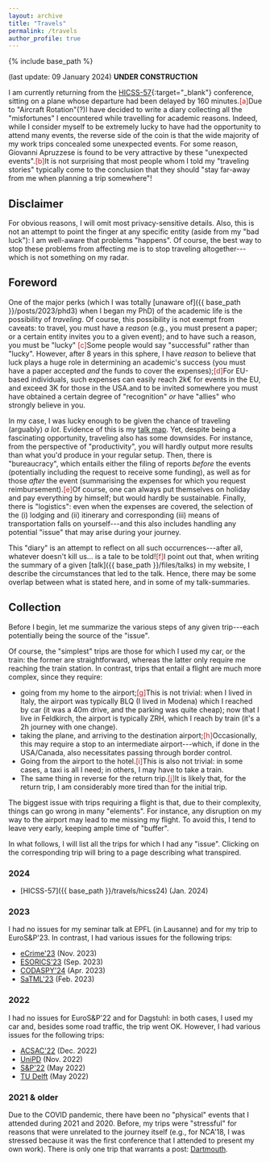```yaml
---
layout: archive
title: "Travels"
permalink: /travels
author_profile: true
---
```


{% include base_path %}

(last update: 09 January 2024) **UNDER CONSTRUCTION**

I am currently returning from the [HICSS-57](https://hicss.hawaii.edu/program-hicss57/){:target="_blank"} conference, sitting on a plane whose departure had been delayed by 160 minutes.<span class="footnote"><a style="color:firebrick">[a]</a><span class="footnote_content">Due to "Aircraft Rotation"(?)</span></span>I have decided to write a diary collecting all the "misfortunes" I encountered while travelling for academic reasons. Indeed, while I consider myself to be extremely lucky to have had the opportunity to attend many events, the reverse side of the coin is that the wide majority of my work trips concealed some unexpected events. For some reason, Giovanni Apruzzese is found to be very attractive by these "unexpected events".<span class="footnote"><a style="color:firebrick">[b]</a><span class="footnote_content">It is not surprising that most people whom I told my "traveling stories" typically come to the conclusion that they should "stay far-away from me when planning a trip somewhere"!</span></span> 

## Disclaimer

For obvious reasons, I will omit most privacy-sensitive details. Also, this is not an attempt to point the finger at any specific entity (aside from my "bad luck"): I am well-aware that problems "happens". Of course, the best way to stop these problems from affecting me is to stop traveling altogether---which is not something on my radar.

## Foreword

One of the major perks (which I was totally [unaware of]({{ base_path }}/posts/2023/phd3) when I began my PhD) of the academic life is the possibility of _traveling_. Of course, this possibility is not exempt from caveats: to travel, you must have a _reason_ (e.g., you must present a paper; or a certain entity invites you to a given event); and to have such a reason, you must be "lucky" <span class="footnote"><a style="color:firebrick">[c]</a><span class="footnote_content">Some people would say "successful" rather than "lucky". However, after 8 years in this sphere, I have _reason_ to believe that luck plays a huge role in determining an academic's success</span></span> (you must have a paper accepted _and_ the funds to cover the expenses);<span class="footnote"><a style="color:firebrick">[d]</a><span class="footnote_content">For EU-based individuals, such expenses can easily reach 2k€ for events in the EU, and exceed 3K for those in the USA.</span></span>and to be invited somewhere you must have obtained a certain degree of "recognition" _or_ have "allies" who strongly believe in you.

In my case, I was lucky enough to be given the chance of traveling (arguably) _a lot_. Evidence of this is my [talk map](https://www.giovanniapruzzese.com/talkmap.html). Yet, despite being a fascinating opportunity, traveling also has some downsides. For instance, from the perspective of "productivity", you will hardly output more results than what you'd produce in your regular setup. Then, there is "bureaucracy", which entails either the filing of reports _before_ the events (potentially including the request to receive some funding), as well as for those _after_ the event (summarising the expenses for which you request reimbursement).<span class="footnote"><a style="color:firebrick">[e]</a><span class="footnote_content">Of course, one can always put themselves on holiday and pay everything by himself; but would hardly be sustainable.</span></span> Finally, there is "logistics": even when the expenses are covered, the selection of the (i) lodging and (ii) itinerary and corresponding (iii) means of transportation falls on yourself---and this also includes handling any potential "issue" that may arise during your journey.

This "diary" is an attempt to reflect on all such occurrences---after all, whatever doesn't kill us... is a tale to be told!<span class="footnote"><a style="color:firebrick">[f]</a><span class="footnote_content">I point out that, when writing the summary of a given [talk]({{ base_path }}/files/talks) in my website, I describe the circumstances that led to the talk. Hence, there may be some overlap between what is stated here, and in some of my talk-summaries.</span></span>

## Collection

Before I begin, let me summarize the various steps of any given trip---each potentially being the source of the "issue".

Of course, the "simplest" trips are those for which I used my car, or the train: the former are straightforward, whereas the latter only require me reaching the train station. In contrast, trips that entail a flight are much more complex, since they require: 

* going from my home to the airport;<span class="footnote"><a style="color:firebrick">[g]</a><span class="footnote_content">This is not trivial: when I lived in Italy, the airport was typically BLQ (I lived in Modena) which I reached by car (it was a 40m drive, and the parking was quite cheap); now that I live in Feldkirch, the airport is typically ZRH, which I reach by train (it's a 2h journey with one change).</span></span> 
* taking the plane, and arriving to the destination airport;<span class="footnote"><a style="color:firebrick">[h]</a><span class="footnote_content">Occasionally, this may require a stop to an intermediate airport---which, if done in the USA/Canada, also necessitates passing through border control.</span></span>
* Going from the airport to the hotel.<span class="footnote"><a style="color:firebrick">[i]</a><span class="footnote_content">This is also not trivial: in some cases, a taxi is all I need; in others, I may have to take a train.</span></span>
* The same thing in reverse for the return trip.<span class="footnote"><a style="color:firebrick">[j]</a><span class="footnote_content">It is likely that, for the return trip, I am considerably more tired than for the initial trip.</span></span>

The biggest issue with trips requiring a flight is that, due to their complexity, things can go wrong in many "elements". For instance, any disruption on my way to the airport may lead to me missing my flight. To avoid this, I tend to leave very early, keeping ample time of "buffer".

In what follows, I will list all the trips for which I had any "issue". Clicking on the corresponding trip will bring to a page describing what transpired.

### 2024

* [HICSS-57]({{ base_path }}/travels/hicss24) (Jan. 2024)

### 2023

I had no issues for my seminar talk at EPFL (in Lausanne) and for my trip to EuroS&P'23. In contrast, I had various issues for the following trips:

* [eCrime'23](tbd) (Nov. 2023)
* [ESORICS'23](tbd) (Sep. 2023)
* [CODASPY'24](tbd) (Apr. 2023)
* [SaTML'23](tbd) (Feb. 2023)

### 2022

I had no issues for EuroS&P'22 and for Dagstuhl: in both cases, I used my car and, besides some road traffic, the trip went OK. However, I had various issues for the following trips:

* [ACSAC'22](tbd) (Dec. 2022)
* [UniPD](tbd) (Nov. 2022)
* [S&P'22](tbd) (May 2022)
* [TU Delft](tbd) (May 2022)

### 2021 & older

Due to the COVID pandemic, there have been no "physical" events that I attended during 2021 and 2020. Before, my trips were "stressful" for reasons that were unrelated to the journey itself (e.g., for NCA'18, I was stressed because it was the first conference that I attended to present my own work). There is only one trip that warrants a post: [Dartmouth](tbd).
